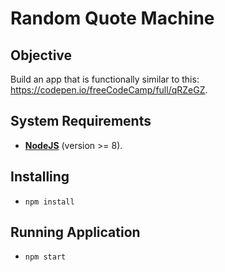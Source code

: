 # Random Quote Machine

## Objective
Build an app that is functionally similar to this: https://codepen.io/freeCodeCamp/full/qRZeGZ.

## System Requirements
* **[NodeJS](https://nodejs.org/en/)** (version >= 8).

## Installing
* ```npm install```

## Running Application
* ```npm start```